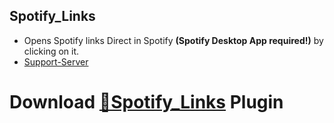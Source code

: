 ## Spotify_Links
 - Opens Spotify links Direct in Spotify **(Spotify Desktop App required!)** by clicking on it.
 - [Support-Server](https://discord.gg/gvA2ree)
# Download [**🔽Spotify_Links**](https://strencher.github.io/download/?plugin=OpenSpotifylinksInSpotify) Plugin
